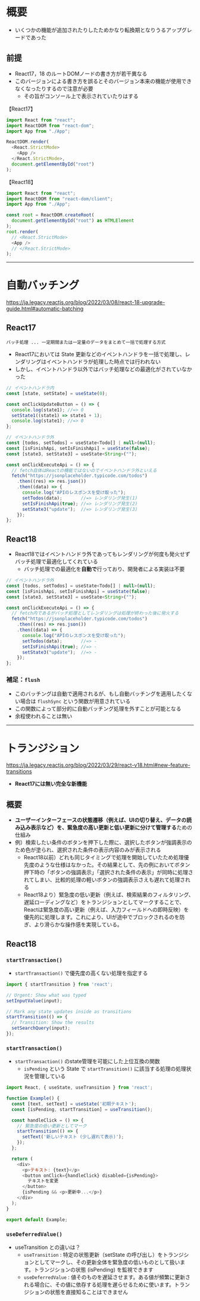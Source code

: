 # 概要
* いくつかの機能が追加されたりしたためかなり転換期となりうるアップグレードであった

## 前提
* React17，18 のルートDOMノードの書き方が若干異なる
* このバージョンによる書き方を誤るとそのバージョン本来の機能が使用できなくなったりするので注意が必要
  * その旨がコンソール上で表示されていたりはする

【React17】
```javascript
import React from "react";
import ReactDOM from "react-dom";
import App from "./App";

ReactDOM.render(
  <React.StrictMode>
    <App />
  </React.StrictMode>,
  document.getElementById("root")
);
```

【React18】
```javascript
import React from "react";
import ReactDOM from "react-dom/client";
import App from "./App";

const root = ReactDOM.createRoot(
  document.getElementById("root") as HTMLElement
);
root.render(
  // <React.StrictMode>
  <App />
  // </React.StrictMode>
);
```

---
# 自動バッチング 
https://ja.legacy.reactjs.org/blog/2022/03/08/react-18-upgrade-guide.html#automatic-batching
## React17
`バッチ処理 ... 一定期間または一定量のデータをまとめて一括で処理する方式`
* React17においては State 更新などのイベントハンドラを一括で処理し、レンダリングはイベントハンドラが処理した時点では行われない
* しかし、イベントハンドラ以外ではバッチ処理などの最適化がされていなかった

```javascript
// イベントハンドラ内
const [state, setState] = useState(0);

const onClickUpdateButton = () => {
  console.log(state1); //=> 0 
  setState1((state1) => state1 + 1);
  console.log(state1); //=> 0
};

// イベントハンドラ外
const [todos, setTodos] = useState<Todo[] | null>(null);
const [isFinishApi, setIsFinishApi] = useState(false);
const [state3, setState3] = useState<String>("");

const onClickExecuteApi = () => {
  // fetch自体はReactの機能ではないのでイベントハンドラ外といえる
  fetch("https://jsonplaceholder.typicode.com/todos")
    .then((res) => res.json())
    .then((data) => {
      console.log("APIのレスポンスを受け取った");
      setTodos(data);       //=> レンダリング発生(1)
      setIsFinishApi(true); //=> レンダリング発生(2)
      setState3("update");  //=> レンダリング発生(3)
    });
};
```

## React18
* React18ではイベントハンドラ外であってもレンダリングが何度も発火せずバッチ処理で最適化してくれている
  * バッチ処理での最適化を**自動で**行っており、開発者による実装は不要

```javascript
// イベントハンドラ外
const [todos, setTodos] = useState<Todo[] | null>(null);
const [isFinishApi, setIsFinishApi] = useState(false);
const [state3, setState3] = useState<String>("");

const onClickExecuteApi = () => {
  // fetch内であるがバッチ処理としてレンダリングは処理が終わった後に発火する
  fetch("https://jsonplaceholder.typicode.com/todos")
    .then((res) => res.json())
    .then((data) => {
      console.log("APIのレスポンスを受け取った");
      setTodos(data);       //=> -
      setIsFinishApi(true); //=> -
      setState3("update");  //=> -
    });
};
```

### 補足：`flush`
* このバッチングは自動で適用されるが、もし自動バッチングを適用したくない場合は `flushSync` という関数が用意されている
* この関数によって部分的に自動バッチング処理を外すことが可能となる
* 余程使われることは無い

---
# トランジション 
https://ja.legacy.reactjs.org/blog/2022/03/29/react-v18.html#new-feature-transitions
* **React17には無い完全な新機能**

## 概要
* **ユーザーインターフェースの状態遷移（例えば、UIの切り替え、データの読み込み表示など）を、緊急度の高い更新と低い更新に分けて管理する**ための仕組み
* 例）検索したい条件のボタンを押下した際に、選択したボタンが強調表示のため色が塗られ、選択された条件の表示内容のみが表示される
  * React18以前）どれも同じタイミングで処理を開始していたため処理優先度のような仕様はなかった。その結果として、先の例においてボタン押下時の「ボタンの強調表示」「選択された条件の表示」が同時に処理されてしまい、比較的処理の軽いボタンの強調表示さえも遅れて処理される
  * React18より）緊急度の低い更新（例えば、検索結果のフィルタリング、遅延ローディングなど）をトランジションとしてマークすることで、Reactは緊急度の高い更新（例えば、入力フィールドへの即時反映）を優先的に処理します。これにより、UIが途中でブロックされるのを防ぎ、より滑らかな操作感を実現している。

## React18
### `startTransaction()`
* `startTransaction()` で優先度の高くない処理を指定する

```javascript
import { startTransition } from 'react';

// Urgent: Show what was typed
setInputValue(input);

// Mark any state updates inside as transitions
startTransition(() => {
  // Transition: Show the results
  setSearchQuery(input);
});
```

### `startTransaction()`
* `startTransaction()` のstate管理を可能にした上位互換の関数
  * `isPending` という State で `startTransition()` に該当する処理の処理状況を管理している

```javascript
import React, { useState, useTransition } from 'react';

function Example() {
  const [text, setText] = useState('初期テキスト');
  const [isPending, startTransition] = useTransition();

  const handleClick = () => {
    // 緊急度の低い更新としてマーク
    startTransition(() => {
      setText('新しいテキスト (少し遅れて表示)');
    });
  };

  return (
    <div>
      <p>テキスト: {text}</p>
      <button onClick={handleClick} disabled={isPending}>
        テキストを変更
      </button>
      {isPending && <p>更新中...</p>}
    </div>
  );
}

export default Example;
```

### `useDeferredValue()`
* useTransition との違いは？
  * `useTransition` : 特定の状態更新（setState の呼び出し）をトランジションとしてマークし、その更新全体を緊急度の低いものとして扱います。トランジションの状態 (isPending) を監視できます
  * `useDeferredValue` : 値そのものを遅延させます。ある値が頻繁に更新される場合に、その値に依存する処理を遅らせるために使います。トランジションの状態を直接知ることはできません






